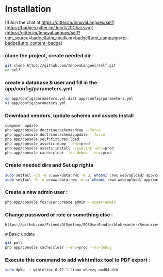 # Installation

[![Join the chat at https://gitter.im/InnovaLangues/self](https://badges.gitter.im/Join%20Chat.svg)](https://gitter.im/InnovaLangues/self?utm_source=badge&utm_medium=badge&utm_campaign=pr-badge&utm_content=badge)

### clone the project, create needed dir
``` bash
git clone https://github.com/InnovaLangues/self.git
cd self
```

### create a database & user and fill in the app/config/parameters.yml
``` bash
cp app/config/parameters.yml.dist app/config/parameters.yml
vi app/config/parameters.yml
```

### Download vendors, update schema and assets install
``` bash
composer update
php app/console doctrine:schema:drop --force
php app/console doctrine:schema:update --force
php app/console self:fixtures:load
php app/console assetic:dump --env=prod
php app/console assets:install --symlink -env=prod
php app/console cache:clear --no-debug --env=prod
```

### Create needed dirs and Set up rights 
``` bash
sudo setfacl -dR -m u:www-data:rwx -m u:`whoami`:rwx web/upload/ app/cache app/logs app/sessions app/data/export app/data/exportPdf app/data/session
sudo setfacl -R -m u:www-data:rwx -m u:`whoami`:rwx web/upload/ app/cache app/logs app/sessions app/data/export app/data/exportPdf app/data/session
```

### Create a new admin user :
``` bash
php app/console fos:user:create admin --super-admin
```

### Change password or role or something else :
``` bash
https://github.com/FriendsOfSymfony/FOSUserBundle/blob/master/Resources/doc/command_line_tools.md
```

# Basic update 
``` bash
git pull
php app/console cache:clear --env=prod --no-debug
```

### Execute this command to add wkhtmltox tool to PDF export :
``` bash
sudo dpkg -i wkhtmltox-0.12.1_linux-wheezy-amd64.deb
```
